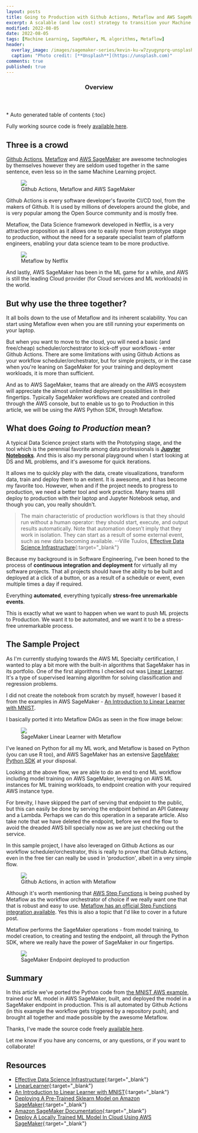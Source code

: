 ```yaml
---
layout: posts
title: Going to Production with Github Actions, Metaflow and AWS SageMaker
excerpt: A scalable (and low cost) strategy to transition your Machine Learning project from prototype to production
modified: 2022-08-05
date: 2022-08-05
tags: [Machine Learning, SageMaker, ML algorithms, Metaflow]
header: 
  overlay_image: /images/sagemaker-series/kevin-ku-w7zyugynprq-unsplash.jpg
  caption: "Photo credit: [**Unsplash**](https://unsplash.com)"
comments: true
published: true
---
```


<section id="table-of-contents">
  <header>
    <h3>Overview</h3>
  </header>
  <div id="drawer" markdown="1">
  *  Auto generated table of contents
  {:toc}
  </div>
</section>

Fully working source code is freely [available here](https://github.com/jaeyow/sagemaker-linear-learner).

## Three is a crowd

[Github Actions](https://github.com/features/actions), [Metaflow](https://metaflow.org/) and [AWS SageMaker](https://aws.amazon.com/pm/sagemaker/) are awesome technologies by themselves however they are seldom used together in the same sentence, even less so in the same Machine Learning project.

<figure>
	<a href="../images/sagemaker-series/sagemaker-linear-learner.png"><img src="../images/sagemaker-series/sagemaker-linear-learner.png"></a><figcaption>Github Actions, Metaflow and AWS SageMaker</figcaption>
</figure> 


Github Actions is every software developer's favorite CI/CD tool, from the makers of Github. It is used by millions of developers around the globe, and is very popular among the Open Source community and is mostly free.

Metaflow, the Data Science framework developed in Netflix, is a very attractive proposition as it allows one to easily move from prototype stage to production, without the need for a separate specialist team of platform engineers, enabling your data science team to be more productive.

<figure>
	<img src="../images/metaflow-logo.png"><figcaption>Metaflow by Netflix</figcaption>
</figure> 


And lastly, AWS SageMaker has been in the ML game for a while, and AWS is still the leading Cloud provider (for Cloud services and ML workloads) in the world.

## But why use the three together?

It all boils down to the use of Metaflow and its inherent scalability. You can start using Metaflow even when you are still running your experiments on your laptop.

But when you want to move to the cloud, you will need a basic (and free/cheap) scheduler/orchestrator to kick-off your workflows - enter Github Actions. There are some limitations with using Github Actions as your workflow scheduler/orchestrator, but for simple projects, or in the case when you're leaning on SageMaker for your training and deployment workloads, it is more than sufficient.

And as to AWS SageMaker, teams that are already on the AWS ecosystem will appreciate the almost unlimited deployment possibilities in their fingertips. Typically SageMaker workflows are created and controlled through the AWS console, but to enable us to go to Production in this article, we will be using the AWS Python SDK, through Metaflow.


## What does *Going to Production* mean?

A typical Data Science project starts with the Prototyping stage, and the tool which is the perennial favorite among data professionals is **[Jupyter Notebooks](https://jupyter.org/)**. And this is also my personal playground when I start looking at DS and ML problems, and it's awesome for quick iterations.

It allows me to quickly play with the data, create visualizations, transform data, train and deploy them to an extent. It is awesome, and it has become my favorite too. However, when and if the project needs to progress to production, we need a better tool and work practice. Many teams still deploy to production with their laptop and Jupyter Notebook setup, and though you can, you really shouldn't.

> The main characteristic of production workflows is that they should run without a human operator: they should start, execute, and output results automatically. Note that automation doesn’t imply that they work in isolation. They can start as a result of some external event, such as new data becoming available. --Ville Tuulos, [Effective Data Science Infrastructure](https://www.manning.com/books/effective-data-science-infrastructure){:target="_blank"}

Because my background is in Software Engineering, I've been honed to the process of **continuous integration and deployment** for virtually all my software projects. That all projects should have the ability to be built and deployed at a click of a button, or as a result of a schedule or event, even multiple times a day if required.

Everything **automated**, everything typically **stress-free unremarkable events**.

This is exactly what we want to happen when we want to push ML projects to Production. We want it to be automated, and we want it to be a stress-free unremarkable process. 


## The Sample Project

As I'm currently studying towards the AWS ML Specialty certification, I wanted to play a bit more with the built-in algorithms that SageMaker has in its portfolio. One of the first algorithms I checked out was [Linear Learner](https://docs.aws.amazon.com/sagemaker/latest/dg/linear-learner.html). It's a type of supervised learning algorithm for solving classification and regression problems.

I did not create the notebook from scratch by myself, however I based it from the examples in AWS SageMaker - [An Introduction to Linear Learner with MNIST](https://sagemaker-examples.readthedocs.io/en/latest/introduction_to_amazon_algorithms/linear_learner_mnist/linear_learner_mnist.html). 

I basically ported it into Metaflow DAGs as seen in the flow image below:

<figure>
	<a href="../images/sagemaker-series/sagemaker-metaflow-dag.png"><img src="../images/sagemaker-series/sagemaker-metaflow-dag.png"></a><figcaption>SageMaker Linear Learner with Metaflow</figcaption>
</figure> 

I've leaned on Python for all my ML work, and Metaflow is based on Python (you can use R too), and AWS SageMaker has an extensive [SageMaker Python SDK](https://sagemaker.readthedocs.io/en/stable/) at your disposal.

Looking at the above flow, we are able to do an end to end ML workflow including model training on AWS SageMaker, leveraging on AWS ML instances for ML training workloads, to endpoint creation with your required AWS instance type.

For brevity, I have skipped the part of serving that endpoint to the public, but this can easily be done by serving the endpoint behind an API Gateway and a Lambda. Perhaps we can do this operation in a separate article. Also take note that we have deleted the endpoint, before we end the flow to avoid the dreaded AWS bill specially now as we are just checking out the service.

<script src="https://gist.github.com/jaeyow/aab705a405ebec15bc3de36e385bd822.js"></script>

In this sample project, I have also leveraged on Github Actions as our workflow scheduler/orchestrator, this is really to prove that Github Actions, even in the free tier can really be used in 'production', albeit in a very simple flow.

<figure>
	<a href="../images/sagemaker-series/github-actions-metaflow.png"><img src="../images/sagemaker-series/github-actions-metaflow.png"></a><figcaption>Github Actions, in action with Metaflow</figcaption>
</figure> 

Although it's worth mentioning that [AWS Step Functions](https://aws.amazon.com/step-functions/) is being pushed by Metaflow as the workflow orchestrator of choice if we really want one that that is robust and easy to use. [Metaflow has an official Step Functions integration available](https://docs.metaflow.org/going-to-production-with-metaflow/scheduling-metaflow-flows/scheduling-with-aws-step-functions). Yes this is also a topic that I'd like to cover in a future post. 

Metaflow performs the SageMaker operations - from model training, to model creation, to creating and testing the endpoint, all through the Python SDK, where we really have the power of SageMaker in our fingertips. 

<figure>
	<a href="../images/sagemaker-series/sagemaker-endpoint-inservice.png"><img src="../images/sagemaker-series/sagemaker-endpoint-inservice.png"></a><figcaption>SageMaker Endpoint deployed to production</figcaption>
</figure> 

## Summary

In this article we've ported the Python code from [the MNIST AWS example](https://sagemaker-examples.readthedocs.io/en/latest/introduction_to_amazon_algorithms/linear_learner_mnist/linear_learner_mnist.html), trained our ML model in AWS SageMaker, built, and deployed the model in a SageMaker endpoint in production. This is all automated by Github Actions (in this example the workflow gets triggered by a repository push), and brought all together and made possible by the awesome Metaflow.  

Thanks, I've made the source code freely [available here](https://github.com/jaeyow/sagemaker-linear-learner).

Let me know if you have any concerns, or any questions, or if you want to collaborate!

## Resources
- [Effective Data Science Infrastructure](https://www.manning.com/books/effective-data-science-infrastructure){:target="_blank"}
- [LinearLearner](https://sagemaker.readthedocs.io/en/stable/algorithms/linear_learner.html){:target="_blank"}
- [An Introduction to Linear Learner with MNIST](https://sagemaker-examples.readthedocs.io/en/latest/introduction_to_amazon_algorithms/linear_learner_mnist/linear_learner_mnist.html){:target="_blank"}
- [Deploying A Pre-Trained Sklearn Model on Amazon SageMaker](https://medium.com/towards-data-science/deploying-a-pre-trained-sklearn-model-on-amazon-sagemaker-826a2b5ac0b6){:target="_blank"}
- [Amazon SageMaker Documentation](https://docs.aws.amazon.com/sagemaker/index.html){:target="_blank"}
- [Deploy A Locally Trained ML Model In Cloud Using AWS SageMaker](https://medium.com/geekculture/84af8989d065){:target="_blank"}




